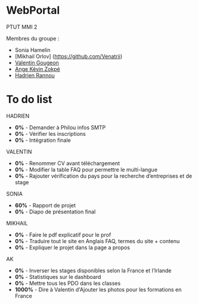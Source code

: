 # WebPortal
PTUT MMI 2

Membres du groupe :
- Sonia Hamelin
- [Mikhail Orlov] (https://github.com/Venatrii)
- [Valentin Gougeon](https://github.com/ValGou)
- [Ange Kévin Zokpé](https://github.com/Ange-Kevin)
- [Hadrien Rannou](https://github.com/HadrienX)

# To do list
HADRIEN
- <b>0%</b> - Demander à Philou infos SMTP
- <b>0%</b> - Vérifier les inscriptions
- <b>0%</b> - Intégration finale

VALENTIN
-  <b>0%</b> - Renommer CV avant téléchargement
- <b>0%</b> - Modifier la table FAQ pour permettre le multi-langue
- <b>0%</b> - Rajouter vérification du pays pour la recherche d’entreprises et de stage

SONIA
- <b>60%</b> - Rapport de projet
- <b>0%</b> - Diapo de présentation final

MIKHAIL
- <b>0%</b> - Faire le pdf explicatif pour le prof
- <b>0%</b> - Traduire tout le site en Anglais FAQ, termes du site + contenu
- <b>0%</b> - Expliquer le projet dans la page a propos

AK
- <b>0%</b> - Inverser les stages disponibles selon la France et l’Irlande
- <b>0%</b> - Statistiques sur le dashboard
- <b>0%</b> - Mettre tous les PDO dans les classes
- <b>1000%</b> - Dire à Valentin d'Ajouter les photos pour les formations en France






